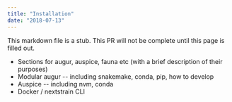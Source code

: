 ```yaml
---
title: "Installation"
date: "2018-07-13"
---
```


This markdown file is a stub. This PR will not be complete until this page is filled out.

* Sections for augur, auspice, fauna etc (with a brief description of their purposes)
* Modular augur -- including snakemake, conda, pip, how to develop
* Auspice -- including nvm, conda
* Docker / nextstrain CLI
